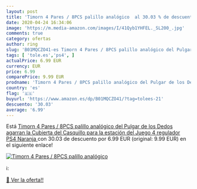 ```yaml
---
layout: post
title: 'Timorn 4 Pares / 8PCS palillo analógico  al 30.03 % de descuento'
date: 2020-04-24 16:34:06
image: 'https://m.media-amazon.com/images/I/41Qyb1YHFEL._SL200_.jpg'
comments: true
category: ofertas
author: ring
slug: 'B01MQCZO41-es Timorn 4 Pares / 8PCS palillo analógico del Pulgar de los...'
tags: [ 'tole.es','ps4', ]
actualPrice: 6.99 EUR
currency: EUR
price: 6.99
comparePrice: 9.99 EUR
prodname: 'Timorn 4 Pares / 8PCS palillo analógico del Pulgar de los Dedos agarran la Cubierta del Casquillo para la estación del Juego 4 regulador PS4  Naranja '
country: 'es'
flag: '🇪🇸'
buyurl: 'https://www.amazon.es/dp/B01MQCZO41/?tag=tolees-21'
descuento: '30.03'
average: '6.99'
---
```


Está [Timorn 4 Pares / 8PCS palillo analógico del Pulgar de los Dedos agarran la Cubierta del Casquillo para la estación del Juego 4 regulador PS4  Naranja ](https://www.amazon.es/dp/B01MQCZO41/?tag=tolees-21) con 30.03 de descuento por 6.99 EUR (original: 9.99 EUR) en el siguiente enlace!

[![Timorn 4 Pares / 8PCS palillo analógico ](https://m.media-amazon.com/images/I/41Qyb1YHFEL._SL200_.jpg)](https://www.amazon.es/dp/B01MQCZO41/?tag=tolees-21)

ℹ️:


[🛒 Ver la oferta!!](https://www.amazon.es/dp/B01MQCZO41/?tag=tolees-21)
